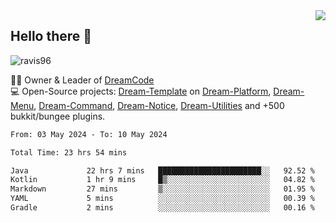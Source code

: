 <img align='right' src="https://github-readme-stats.vercel.app/api?username=Ravis96&show_icons=true">

## Hello there 👋
<p align="left"> <img src="https://komarev.com/ghpvc/?username=ravis96&label=Profile%20views&color=0e75b6&style=flat" alt="ravis96" /> </p>

👨‍💻 Owner & Leader of [DreamCode](https://github.com/DreamPoland) <br>
💻 Open-Source projects: [Dream-Template](https://github.com/DreamPoland/dream-template) on [Dream-Platform](https://github.com/DreamPoland/dream-platform), [Dream-Menu](https://github.com/DreamPoland/dream-menu), [Dream-Command](https://github.com/DreamPoland/dream-command), [Dream-Notice](https://github.com/DreamPoland/dream-notice), [Dream-Utilities](https://github.com/DreamPoland/dream-utilities) and +500 bukkit/bungee plugins.

<!--START_SECTION:waka-->

```txt
From: 03 May 2024 - To: 10 May 2024

Total Time: 23 hrs 54 mins

Java             22 hrs 7 mins   ███████████████████████░░   92.52 %
Kotlin           1 hr 9 mins     █▒░░░░░░░░░░░░░░░░░░░░░░░   04.82 %
Markdown         27 mins         ▒░░░░░░░░░░░░░░░░░░░░░░░░   01.95 %
YAML             5 mins          ░░░░░░░░░░░░░░░░░░░░░░░░░   00.39 %
Gradle           2 mins          ░░░░░░░░░░░░░░░░░░░░░░░░░   00.16 %
```

<!--END_SECTION:waka-->
